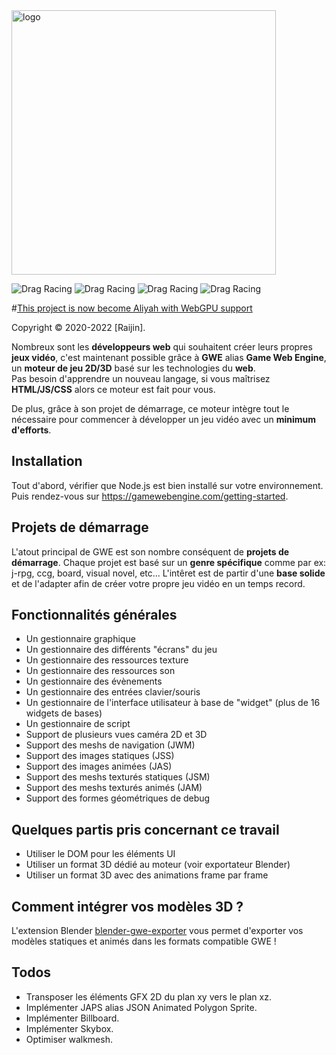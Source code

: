 <img src="https://gamewebengine.com/images/home.png" alt="logo" width="423"/>

![Drag Racing](https://img.shields.io/badge/lang-javascript-f39f37) ![Drag Racing](https://img.shields.io/badge/npm-v1.0.1-blue) ![Drag Racing](https://img.shields.io/badge/release-v1.1.3-blue) ![Drag Racing](https://img.shields.io/badge/dependencies-electron-brightgreen) 

#[This project is now become Aliyah with WebGPU support](https://aliyah-engine.com/)

Copyright © 2020-2022 [Raijin].

Nombreux sont les **développeurs web** qui souhaitent créer leurs propres **jeux vidéo**, c'est maintenant possible grâce à **GWE** alias **Game Web Engine**, un **moteur de jeu 2D/3D** basé sur les technologies du **web**.  
Pas besoin d'apprendre un nouveau langage, si vous maîtrisez **HTML/JS/CSS** alors ce moteur est fait pour vous.

De plus, grâce à son projet de démarrage, ce moteur intègre tout le nécessaire pour commencer à développer un jeu vidéo avec un **minimum d'efforts**.

## Installation
Tout d'abord, vérifier que Node.js est bien installé sur votre environnement.  
Puis rendez-vous sur https://gamewebengine.com/getting-started.    

## Projets de démarrage
L'atout principal de GWE est son nombre conséquent de **projets de démarrage**.
Chaque projet est basé sur un **genre spécifique** comme par ex: j-rpg, ccg, board, visual novel, etc...
L'intêret est de partir d'une **base solide** et de l'adapter afin de créer votre propre jeu vidéo en un temps record.    

## Fonctionnalités générales
- Un gestionnaire graphique
- Un gestionnaire des différents "écrans" du jeu
- Un gestionnaire des ressources texture
- Un gestionnaire des ressources son
- Un gestionnaire des évènements
- Un gestionnaire des entrées clavier/souris
- Un gestionnaire de l'interface utilisateur à base de "widget" (plus de 16 widgets de bases)
- Un gestionnaire de script
- Support de plusieurs vues caméra 2D et 3D
- Support des meshs de navigation (JWM)
- Support des images statiques (JSS)
- Support des images animées (JAS)
- Support des meshs texturés statiques (JSM)
- Support des meshs texturés animés (JAM)
- Support des formes géométriques de debug

## Quelques partis pris concernant ce travail
- Utiliser le DOM pour les éléments UI
- Utiliser un format 3D dédié au moteur (voir exportateur Blender)
- Utiliser un format 3D avec des animations frame par frame

## Comment intégrer vos modèles 3D ?
L'extension Blender [blender-gwe-exporter](https://github.com/ra1jin/blender-gwe-exporter) vous permet d'exporter vos modèles statiques et animés dans les formats compatible GWE !

## Todos
- Transposer les éléments GFX 2D du plan xy vers le plan xz.
- Implémenter JAPS alias JSON Animated Polygon Sprite.
- Implémenter Billboard.
- Implémenter Skybox.
- Optimiser walkmesh.
